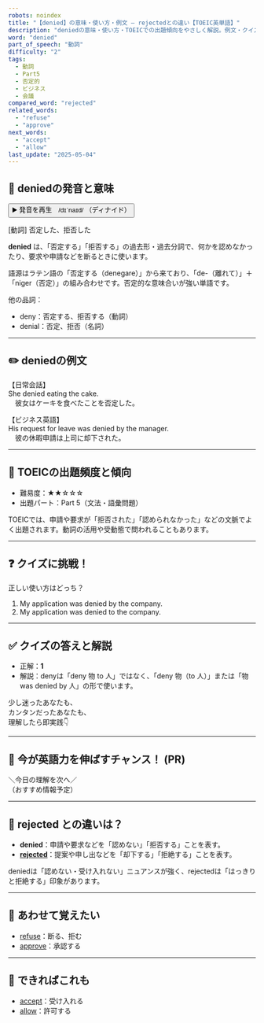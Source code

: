 ```yaml
---
robots: noindex
title: "【denied】の意味・使い方・例文 ― rejectedとの違い【TOEIC英単語】"
description: "deniedの意味・使い方・TOEICでの出題傾向をやさしく解説。例文・クイズ付きでrejectedとの違いもわかりやすく学べます。"
word: "denied"
part_of_speech: "動詞"
difficulty: "2"
tags:
  - 動詞
  - Part5
  - 否定的
  - ビジネス
  - 会議
compared_word: "rejected"
related_words:
  - "refuse"
  - "approve"
next_words:
  - "accept"
  - "allow"
last_update: "2025-05-04"
---
```


## 🔰 deniedの発音と意味

<button class="play-audio" onclick="playTTS('denied')">
  <span class="play-audio-main">
    ▶️ 発音を再生　/dɪˈnaɪd/
  </span>
  <span class="play-audio-sub">
    （ディナイド）
  </span>
</button>

[動詞] 否定した、拒否した

**denied** は、「否定する」「拒否する」の過去形・過去分詞で、何かを認めなかったり、要求や申請などを断るときに使います。

語源はラテン語の「否定する（denegare）」から来ており、「de-（離れて）」＋「niger（否定）」の組み合わせです。否定的な意味合いが強い単語です。

他の品詞：  
- deny：否定する、拒否する（動詞）
- denial：否定、拒否（名詞）

---

## ✏️ deniedの例文

【日常会話】  
She denied eating the cake.  
　彼女はケーキを食べたことを否定した。

【ビジネス英語】  
His request for leave was denied by the manager.  
　彼の休暇申請は上司に却下された。

---

## 🎯 TOEICの出題頻度と傾向

- 難易度：★★☆☆☆
- 出題パート：Part 5（文法・語彙問題）

TOEICでは、申請や要求が「拒否された」「認められなかった」などの文脈でよく出題されます。動詞の活用や受動態で問われることもあります。

---

## ❓ クイズに挑戦！

正しい使い方はどっち？

1. My application was denied by the company.  
2. My application was denied to the company.

---

## ✅ クイズの答えと解説

- 正解：**1**
- 解説：denyは「deny 物 to 人」ではなく、「deny 物（to 人）」または「物 was denied by 人」の形で使います。

少し迷ったあなたも、  
カンタンだったあなたも、  
理解したら即実践👇️

---

## 🚀 今が英語力を伸ばすチャンス！ (PR)

<div class="info-center">
＼今日の理解を次へ／<br>  
（おすすめ情報予定）
</div>

---

## 🤔  rejected との違いは？

- **denied**：申請や要求などを「認めない」「拒否する」ことを表す。
- **[rejected](/rejected)**：提案や申し出などを「却下する」「拒絶する」ことを表す。

deniedは「認めない・受け入れない」ニュアンスが強く、rejectedは「はっきりと拒絶する」印象があります。

---

## 🧩 あわせて覚えたい

- [refuse](/refuse)：断る、拒む
- [approve](/approve)：承認する

---

## 📖 できればこれも

- [accept](/accept)：受け入れる
- [allow](/allow)：許可する

<!-- cvid: aid23_bid45 -->
